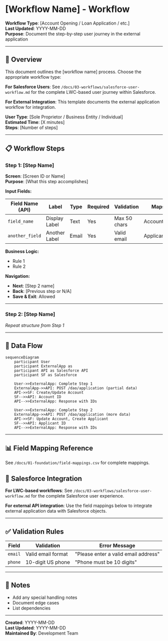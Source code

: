 <!-- 
🔴 AI AGENTS: READ FIRST - /docs/01-foundation/data-model.md for correct object names
✅ Correct: ApplicationForm, Applicant, Account (Business), FinancialAccount
❌ Wrong: Application__c, Applicant__c, Loan__c, Business_Relationship__c
-->

# [Workflow Name] -  Workflow

**Workflow Type**: [Account Opening / Loan Application / etc.]  
**Last Updated**: YYYY-MM-DD  
**Purpose**: Document the step-by-step user journey in the external application

---

## 🎯 Overview

This document outlines the [workflow name] process. Choose the appropriate workflow type:

**For Salesforce Users**: See `/docs/03-workflows/salesforce-user-workflow.md` for the complete LWC-based user journey within Salesforce.

**For External Integration**: This template documents the external application workflow for  integration.

**User Type**: [Sole Proprietor / Business Entity / Individual]  
**Estimated Time**: [X minutes]  
**Steps**: [Number of steps]

---

## 📋 Workflow Steps

### Step 1: [Step Name]

**Screen**: [Screen ID or Name]  
**Purpose**: [What this step accomplishes]

**Input Fields:**

| Field Name (API) | Label | Type | Required | Validation | Maps To |
|------------------|-------|------|----------|------------|---------|
| `field_name` | Display Label | Text | Yes | Max 50 chars | Account.Name |
| `another_field` | Another Label | Email | Yes | Valid email | Applicant.Email |

**Business Logic:**
- Rule 1
- Rule 2

**Navigation:**
- **Next**: [Step 2 name]
- **Back**: [Previous step or N/A]
- **Save & Exit**: Allowed

---

### Step 2: [Step Name]

_Repeat structure from Step 1_

---

## 🔄 Data Flow

```mermaid
sequenceDiagram
    participant User
    participant ExternalApp as 
    participant API as Salesforce API
    participant SF as Salesforce

    User->>ExternalApp: Complete Step 1
    ExternalApp->>API: POST /dao/application (partial data)
    API->>SF: Create/Update Account
    SF-->>API: Account ID
    API-->>ExternalApp: Response with IDs
    
    User->>ExternalApp: Complete Step 2
    ExternalApp->>API: POST /dao/application (more data)
    API->>SF: Update Account, Create Applicant
    SF-->>API: Applicant ID
    API-->>ExternalApp: Response with IDs
```

---

## 📊 Field Mapping Reference

See `/docs/01-foundation/field-mappings.csv` for complete mappings.

## 🔄 Salesforce Integration

**For LWC-based workflows**: See `/docs/03-workflows/salesforce-user-workflow.md` for the complete Salesforce user experience.

**For external API integration**: Use the field mappings below to integrate external application data with Salesforce objects.

---

## ✅ Validation Rules

| Field | Validation | Error Message |
|-------|------------|---------------|
| `email` | Valid email format | "Please enter a valid email address" |
| `phone` | 10-digit US phone | "Phone must be 10 digits" |

---

## 📝 Notes

- Add any special handling notes
- Document edge cases
- List dependencies

---

**Created**: YYYY-MM-DD  
**Last Updated**: YYYY-MM-DD  
**Maintained By**: Development Team

